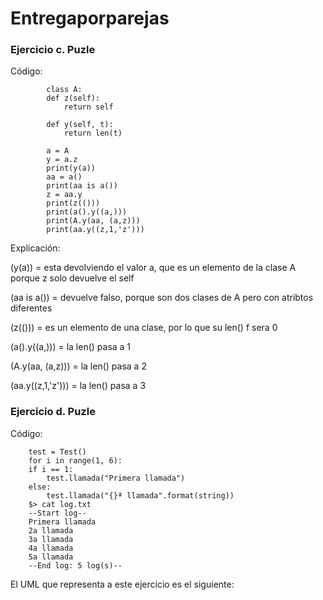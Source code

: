 # Entregaporparejas

### Ejercicio c. Puzle
    
Código:
    
``` 
        class A: 
        def z(self): 
            return self 
    
        def y(self, t): 
            return len(t) 
    
        a = A 
        y = a.z 
        print(y(a)) 
        aa = a() 
        print(aa is a()) 
        z = aa.y 
        print(z(())) 
        print(a().y((a,))) 
        print(A.y(aa, (a,z))) 
        print(aa.y((z,1,'z'))) 
```
Explicación:

(y(a)) = esta devolviendo el valor a, que es un elemento de la clase A porque z solo devuelve el self

(aa is a()) = devuelve falso, porque son dos clases de A pero con atribtos diferentes

(z(())) = es un elemento de una clase, por lo que su len() f sera 0

(a().y((a,))) = la len() pasa a 1

(A.y(aa, (a,z))) = la len() pasa a 2

(aa.y((z,1,'z'))) = la len() pasa a 3

### Ejercicio d. Puzle
    
Código:
    
``` 
    test = Test() 
    for i in range(1, 6): 
    if i == 1: 
        test.llamada("Primera llamada") 
    else: 
        test.llamada("{}ª llamada".format(string)) 
    $> cat log.txt 
    --Start log-- 
    Primera llamada 
    2a llamada 
    3a llamada 
    4a llamada 
    5a llamada 
    --End log: 5 log(s)-- 
```

El UML que representa a este ejercicio es el siguiente: